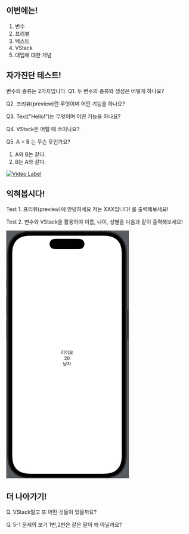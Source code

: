 ## 이번에는!

1.  변수
2.  프리뷰
3.  텍스트
4.  VStack
5.  대입에 대한 개념

## 자가진단 테스트!

변수의 종류는 2가지입니다. Q1. 두 변수의 종류와 생성은 어떻게 하나요?

Q2. 프리뷰(preview)란 무엇이며 어떤 기능을 하나요?

Q3. Text("Hello!")는 무엇이며 어떤 기능을 하나요?

Q4. VStack은 어떨 때 쓰이나요?

Q5. A = B 는 무슨 뜻인가요?

1.  A와 B는 같다.
2.  B는 A와 같다.

[![Video Label](http://img.youtube.com/vi/KKrAb_bUC18/0.jpg)](https://youtu.be/KKrAb_bUC18)

## 익혀봅시다!

Test 1. 프리뷰(preview)에 안녕하세요 저는 XXX입니다! 를 출력해보세요!

Test 2. 변수와 VStack을 활용하여 이름, 나이, 성별을 다음과 같이 출력해보세요!

![결과](../images/1.png)

## 더 나아가기!

Q. VStack말고 또 어떤 것들이 있을까요?

Q. 5-1 문제의 보기 1번,2번은 같은 말이 왜 아닐까요?